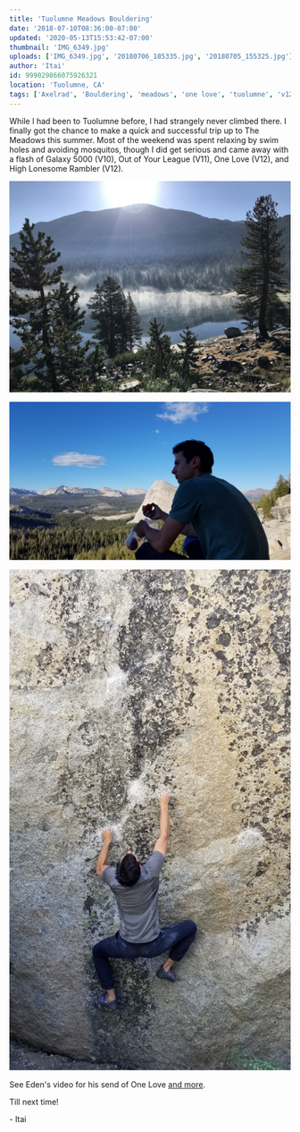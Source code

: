 ```yaml
---
title: 'Tuolumne Meadows Bouldering'
date: '2018-07-10T08:36:00-07:00'
updated: '2020-05-13T15:53:42-07:00'
thumbnail: 'IMG_6349.jpg'
uploads: ['IMG_6349.jpg', '20180706_185335.jpg', '20180705_155325.jpg']
author: 'Itai'
id: 999029866075926321
location: 'Tuolumne, CA'
tags: ['Axelrad', 'Bouldering', 'meadows', 'one love', 'tuolumne', 'v12']
---
```


While I had been to Tuolumne before, I had strangely never climbed there. I finally got the chance to make a quick and successful trip up to The Meadows this summer. Most of the weekend was spent relaxing by swim holes and avoiding mosquitos, though I did get serious and came away with a flash of Galaxy 5000 (V10), Out of Your League (V11), One Love (V12), and High Lonesome Rambler (V12).

![Morning fog on the lake](uploads/IMG_6349.jpg)

![Victory Apple](uploads/20180706_185335.jpg)

![Out of Your League (V11)](uploads/20180705_155325.jpg)

See Eden's video for his send of One Love [and more](https://www.youtube.com/watch?v=gHJ1KIYwyWY).

Till next time!

\- Itai
